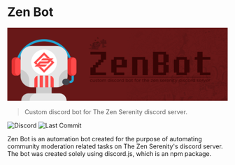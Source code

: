 # Zen Bot
![Zen Bot](https://raw.githubusercontent.com/Purhan/zen-bot/master/banner.png)
> Custom discord bot for The Zen Serenity discord server.

![Discord](https://img.shields.io/discord/458852780761808897?style=flat) ![Last Commit](https://img.shields.io/github/last-commit/purhan/zen-bot?style=flat)  

Zen Bot is an automation bot created for the purpose of automating community moderation related tasks on The Zen Serenity's discord server.
The bot was created solely using discord.js, which is an npm package.
